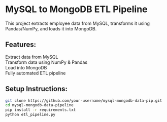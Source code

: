 # MySQL to MongoDB ETL Pipeline  
This project extracts employee data from MySQL, transforms it using Pandas/NumPy, and loads it into MongoDB.

## Features:
Extract data from MySQL  
Transform data using NumPy & Pandas  
Load into MongoDB  
Fully automated ETL pipeline  

## Setup Instructions:
```sh
git clone https://github.com/your-username/mysql-mongodb-data-pip.git
cd mysql-mongodb-data-pipeline
pip install -r requirements.txt
python etl_pipeline.py
